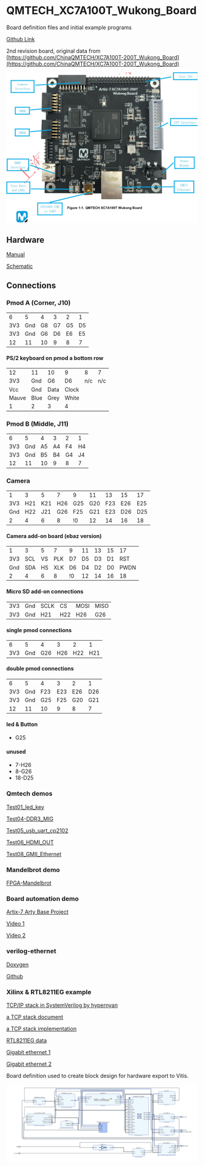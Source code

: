 # QMTECH_XC7A100T_Wukong_Board
Board definition files and initial example programs

[Github Link](https://github.com/DavidJRichards/QMTECH_XC7A100T_Wukong_Board)

2nd revision board, original data from [https://github.com/ChinaQMTECH/XC7A100T-200T_Wukong_Board](https://github.com/ChinaQMTECH/XC7A100T-200T_Wukong_Board)

![Wukong.jpg](./images/Wukong.jpg)

## Hardware

[Manual](./Documents/QMTECH_Artix-7_XC7A100T_Wukong_Board_V2_User_Manual(Hardware)_V01.pdf)

[Schematic](./Documents/QMTECH-XC7A100T_200T-Wukong-Board-V02-20210426.pdf)


## Connections

### Pmod A (Corner, J10)

|     |     |     |     |     |     |
|-----|-----|-----|-----|-----|-----|
|6|5|4|3|2|1|
|3V3|Gnd|G8|G7|G5|D5|
|3V3|Gnd|G6|D6|E6|E5|
|12|11|10|9|8|7|

#### PS/2 keyboard on pmod a bottom row

|     |     |     |     |     |     |
|-----|-----|-----|-----|-----|-----|
|12|11|10|9|8|7|
|3V3|Gnd|G6|D6|n/c|n/c|
|Vcc|Gnd|Data|Clock|
|Mauve|Blue|Grey|White|||
|1|2|3|4|||



### Pmod B (Middle, J11)

|     |     |     |     |     |     |
|-----|-----|-----|-----|-----|-----|
|6|5|4|3|2|1|
|3V3|Gnd|A5|A4|F4|H4|
|3V3|Gnd|B5|B4|G4|J4|
|12|11|10|9|8|7|

### Camera

|     |     |     |     |     |     |     |     |     |
|-----|-----|-----|-----|-----|-----|-----|-----|-----|
|1|3|5|7|9|11|13|15|17|
|3V3|H21|K21|H26|G25|G20|F23|E26|E25|
|Gnd|H22|J21|G26|F25|G21|E23|D26|D25|
|2|4|6|8|!0|12|14|16|18|

#### Camera add-on board (ebaz version)

|     |     |     |     |     |     |     |     |     |
|-----|-----|-----|-----|-----|-----|-----|-----|-----|
|1|3|5|7|9|11|13|15|17|
|3V3|SCL|VS|PLK|D7|D5|D3|D1|RST|
|Gnd|SDA|HS|XLK|D6|D4|D2|D0|PWDN|
|2|4|6|8|!0|12|14|16|18|

#### Micro SD add-on connections

|     |     |     |     |     |     |
|-----|-----|-----|-----|-----|-----|
|3V3|Gnd|SCLK|CS|MOSI|MISO|
|3V3|Gnd|H21|H22|H26|G26|

#### single pmod connections

|     |     |     |     |     |     |
|-----|-----|-----|-----|-----|-----|
|6|5|4|3|2|1|
|3V3|Gnd|G26|H26|H22|H21|

#### double pmod connections

|     |     |     |     |     |     |
|-----|-----|-----|-----|-----|-----|
|6|5|4|3|2|1|
|3V3|Gnd|F23|E23|E26|D26|
|3V3|Gnd|G25|F25|G20|G21|
|12|11|10|9|8|7|

#### led & Button
 * G25

#### unused
 * 7-H26
 * 8-G26
 * 18-D25



### Qmtech demos

[Test01_led_key](./Tests/Test01_led_key)

[Test04-DDR3_MIG](./Tests/Test04-DDR3_MIG)

[Test05_usb_uart_cp2102](./Tests/Test05_usb_uart_cp2102)

[Test06_HDMI_OUT](./Tests/Test06_HDMI_OUT)

[Test08_GMII_Ethernet](./Tests/Test08_GMII_Ethernet)



### Mandelbrot demo

[FPGA-Mandelbrot](https://github.com/DavidJRichards/FPGA-Mandelbrot)

### Board automation demo
[Artix-7 Arty Base Project](https://www.fpgadeveloper.com/2017/11/artix-7-arty-base-project.html/)

[Video 1](https://www.youtube.com/watch?v=GyFTMwBjyOY&t=9s)

[Video 2](https://www.youtube.com/watch?v=8lrA5vrWgfo&t=4s)

### verilog-ethernet

[Doxygen](http://djrm.netmx.co.uk/ebaz4205/verilog-ethernet/md_example_Wukong_fpga_README.html)

[Github](https://github.com/DavidJRichards/verilog-ethernet/tree/master/example/Wukong/fpga)

### Xilinx & RTL8211EG example

[TCP/IP stack in SystemVerilog by hypernyan](https://www.librecores.org/hypernyan/ethvlg)

[a TCP stack document](http://csg.csail.mit.edu/6.375/6_375_2019_www/handouts/finals/Group_7_report.pdf)

[a TCP stack implementation](https://github.com/DavidJRichards/verilog-ethernet/tree/master/example/Wukong/fpga#readme)

[RTL8211EG data](./Documents/rtl8211e-g-vb-vl-cg_datasheet_1-045de.pdf)

[Gigabit ethernet 1](https://blog.csdn.net/weixin_43824941/article/details/108306872)

[Gigabit ethernet 2](https://blog.csdn.net/weixin_43824941/article/details/108312347)

Board definition used to create block design for hardware export to Vitis.

![BlockDesign](./images/BlockDesign.png)